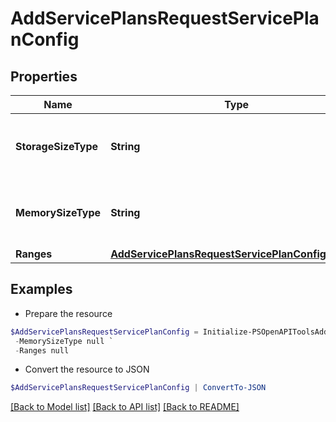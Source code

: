 # AddServicePlansRequestServicePlanConfig
## Properties

Name | Type | Description | Notes
------------ | ------------- | ------------- | -------------
**StorageSizeType** | **String** | Specifies range min / max storage multiplier | [optional] [default to "gb"]
**MemorySizeType** | **String** | Specifies range min / max memory multiplier | [optional] [default to "mb"]
**Ranges** | [**AddServicePlansRequestServicePlanConfigRanges**](AddServicePlansRequestServicePlanConfigRanges.md) |  | [optional] 

## Examples

- Prepare the resource
```powershell
$AddServicePlansRequestServicePlanConfig = Initialize-PSOpenAPIToolsAddServicePlansRequestServicePlanConfig  -StorageSizeType null `
 -MemorySizeType null `
 -Ranges null
```

- Convert the resource to JSON
```powershell
$AddServicePlansRequestServicePlanConfig | ConvertTo-JSON
```

[[Back to Model list]](../README.md#documentation-for-models) [[Back to API list]](../README.md#documentation-for-api-endpoints) [[Back to README]](../README.md)


